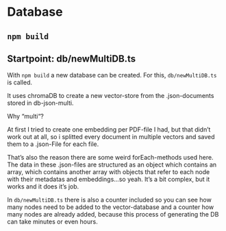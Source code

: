# Database

## `npm build`

## Startpoint: db/newMultiDB.ts

With `npm build` a new database can be created. For this, `db/newMultiDB.ts` is called.

It uses chromaDB to create a new vector-store from the .json-documents stored in db-json-multi.

Why “multi“?

At first I tried to create one embedding per PDF-file I had, but that didn’t work out at all, so i splitted every document in multiple vectors and saved them to a .json-File for each file.

That’s also the reason there are some weird forEach-methods used here.
The data in these .json-files are structured as an object which contains an array, which contains another array with objects that refer to each node with their metadatas and embeddings...so yeah. It’s a bit complex, but it works and it does it’s job.

In `db/newMultiDB.ts` there is also a counter included so you can see how many nodes need to be added to the vector-database and a counter how many nodes are already added, because this process of generating the DB can take minutes or even hours.